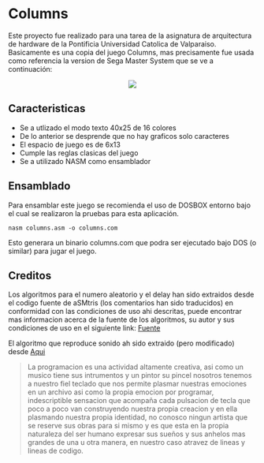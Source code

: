 # Columns

Este proyecto fue realizado para una tarea de la asignatura de arquitectura de hardware de la Pontificia Universidad Catolica
de Valparaiso. Basicamente es una copia del juego Columns, mas precisamente fue usada como referencia la version de Sega
Master System que se ve a continuación:

<p align='center'> <img src='http://www.sega-16.com/wp-content/uploads/2011/10/Hands-On-Columns-Master-System-2.gif'/> </p>

## Caracteristicas

  - Se a utlizado el modo texto 40x25 de 16 colores
  - De lo anterior se desprende que no hay graficos solo caracteres
  - El espacio de juego es de 6x13
  - Cumple las reglas clasicas del juego
  - Se a utilizado NASM como ensamblador

## Ensamblado

Para ensamblar este juego se recomienda el uso de DOSBOX entorno bajo el cual se realizaron la pruebas para
esta aplicación.

    nasm columns.asm -o columns.com

 Esto generara un binario columns.com que podra ser ejecutado bajo DOS (o similar) para jugar el juego.


## Creditos

Los algoritmos para el numero aleatorio y el delay han sido extraidos desde el codigo fuente de aSMtris (los comentarios han sido traducidos) en conformidad con las condiciones de uso ahi descritas, puede encontrar mas informacion acerca de la fuente
de los algoritmos, su autor y sus condiciones de uso en el siguiente link: [Fuente](http://sebastianmihai.com/main.php?t=96&n=aSMtris-Tetris-in-assembly-language-x86-16-bit)

El algoritmo que reproduce sonido ah sido extraido (pero modificado) desde [Aqui](http://www.edaboard.com/thread182595.html)

> La programacion es una actividad altamente creativa, asi como un musico tiene sus intrumentos y un pintor su pincel
> nosotros tenemos a nuestro fiel teclado que nos permite plasmar nuestras emociones en un archivo asi como la propia 
> emocion por programar, indescriptible sensacion que acompaña cada pulsacion de tecla que poco a poco van construyendo
> nuestra propia creacion y en ella plasmando nuestra propia identidad, no conosco ningun artista que se reserve sus
> obras para si mismo y es que esta en la propia naturaleza del ser humano expresar sus sueños y sus anhelos mas grandes
> de una u otra manera, en nuestro caso atravez de lineas y lineas de codigo.
